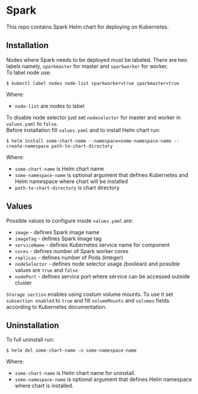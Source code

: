 # Spark

This repo contains Spark Helm chart for deploying on Kubernetes.

## Installation

Nodes where Spark needs to be deployed must be labeled. There are two labels namely, `sparkmaster` for master and `sparkworker` for worker.  
To label node use:

    $ kubectl label nodes node-list sparkworker=true sparkmaster=true

Where:

 - `node-list` are nodes to label

To disable node selector just set `nodeselector` for master and worker in `values.yaml` to `false`.  
Before installation fill `values.yaml` and to install Helm chart run:

    $ helm install some-chart-name --namespace=some-namespace-name --create-namespace path-to-chart-directory

Where:

- `some-chart-name` is Helm chart name
- `some-namespace-name` is optional argument that defines Kubernetes and Helm namespace where chart will be installed
- `path-to-chart-directory` is chart directory

## Values

Possible values to configure inside `values.yaml` are: 

 - `image` - defines Spark image name
 - `imageTag` - defines Spark image tag
 - `serviceName` - defines Kubernetes service name for component
 - `cores` - defines number of Spark worker cores
 - `replicas` - defines number of Pods (integer)
 - `nodeSelector` - defines node selector usage (boolean) and possible values are `true` and `false`
 - `nodePort` - defines service port where service can be accessed outside cluster

`Storage section` enables using costum volume mounts. To use it set `subsection enabled` to `true` and fill `volumeMounts` and `volumes` fields according to Kubernetes documentation.

## Uninstallation

To full uninstall run:

    $ helm del some-chart-name -n some-namespace-name

Where:

- `some-chart-name` is Helm chart name for uninstall.
- `some-namespace-name` is optional argument that defines Helm namespace where chart is installed.